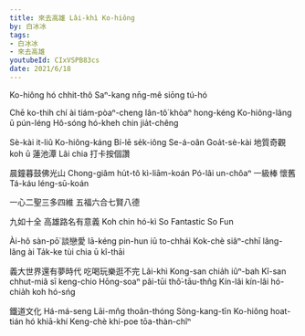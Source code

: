 ```yaml
---
title: 來去高雄 Lâi-khì Ko-hiông
by: 白冰冰
tags:
- 白冰冰
- 來去高雄
youtubeId: CIxVSPB83cs
date: 2021/6/18
---
```


Ko-hiông hó chhit-thô
Saⁿ-kang nn̄g-mê siōng tú-hó

Chē ko-thih chí ài tiám-pòaⁿ-cheng
Iân-tô͘ khòaⁿ hong-kéng
Ko-hiông-lâng ū pún-léng
Hô-sóng hó-kheh chin jia̍t-chêng

Sè-kài it-liû Ko-hiông-káng
Bí-lē se̍k-iông Se-á-oân
Goa̍t-sè-kài 地質奇觀 koh ū 蓮池潭
Lâi chia 打卡按個讚

晨鐘暮鼓佛光山
Chong-giâm hu̍t-tô kì-liām-koán
Pó-lâi un-chôaⁿ 一級棒
懷舊 Tá-káu léng-sū-koán

一心二聖三多四維
五福六合七賢八德

九如十全 高雄路名有意義
Koh chin hó-kì
So Fantastic So Fun

Ài-hô sàn-pō͘ 談戀愛
Iā-kéng pin-hun iū to-chhái
Kok-chè siâⁿ-chhī lâng-lâng ài
Ta̍k-ke tùi chia ū kî-thāi

義大世界還有夢時代
吃喝玩樂逛不完
Lâi-khì Kong-san chia̍h iûⁿ-bah
Kî-san chhut-miâ sī keng-chio
Hōng-soaⁿ pâi-tūi thô͘-tāu-thn̂g
Kín-lâi kín-lâi hó-chia̍h koh hó-sńg

鐵道文化 Há-má-seng
Lāi-mn̂g thoân-thóng Sòng-kang-tīn
Ko-hiông hoat-tián hó khiā-khí
Keng-chè khí-poe tōa-thàn-chîⁿ
